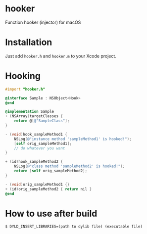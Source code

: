 # hooker
Function hooker (injector) for macOS

# Installation
Just add `hooker.h` and `hooker.m` to your Xcode project.

# Hooking
```objective-c
#import "hooker.h"

@interface Sample : NSObject<Hook>
@end

@implementation Sample
+ (NSArray)targetClasses {
    return @[@"SampleClass"];
}

- (void)hook_sampleMethod1 {
    NSLog(@"instance method 'sampleMethod1' is hooked!");
    [self orig_sampleMethod1];
    // do whatever you want
}

+ (id)hook_sampleMethod2 {
    NSLog(@"class method 'sampleMethod2' is hooked!");
    return [self orig_sampleMethod2];
}

- (void)orig_sampleMethod1 {}
+ (id)orig_sampleMethod2 { return nil }
@end
```

# How to use after build
```console
$ DYLD_INSERT_LIBRARIES=(path to dylib file) (executable file)
```
